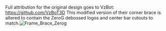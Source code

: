 Full attribution for the original design goes to VzBot:  https://github.com/VzBoT3D
This modified version of their corner brace is altered to contain the ZeroG debossed logos and center bar cutouts to match.![Frame_Brace_Zerog](https://user-images.githubusercontent.com/62314433/226748421-632a8c55-3c16-4052-bda3-ced165d30959.png)
